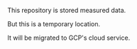 This repository is stored measured data.

But this is a temporary location.

It will be migrated to GCP's cloud service.


